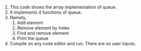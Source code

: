 1. This code shows the array implementation of queue.
2. It implements 4 functions of queue.
3. Namely,
   1. Add element
   2. Remove element by index
   3. Find and remove element
   4. Print the queue
5. Compile on any code editor and run. There are no user inputs.
